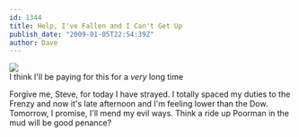 ```yaml
---
id: 1344
title: Help, I've Fallen and I Can't Get Up
publish_date: "2009-01-05T22:54:39Z"
author: Dave
---
```

![](http://www.flagstafffrenzy.org/wp-content/uploads/2009/01/sol1.jpg)  
I think I'll be paying for this for a _very_ long time

Forgive me, Steve, for today I have strayed. I totally spaced my duties to the Frenzy and now it's late afternoon and I'm feeling lower than the Dow. Tomorrow, I promise, I'll mend my evil ways. Think a ride up Poorman in the mud will be good penance?
